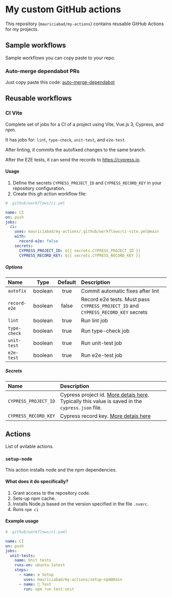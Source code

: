 # My custom GitHub actions

This repository (`mauriciabad/my-actions`) contains reusable GitHub Actions for my projects.

## Sample workflows
Sample workflows you can copy paste to your repo.

### Auto-merge dependabot PRs
Just copy paste this code: [auto-merge-dependabot](https://github.com/mauriciabad/my-actions/blob/main/.github/workflows/auto-merge-dependabot.yml)

## Reusable workflows

### CI Vite
Complete set of jobs for a CI of a project using Vite, Vue.js 3, Cypress, and npm.

It has jobs for: `lint`, `type-check`, `unit-test`, and `e2e-test`.

After linting, it commits the autofixed changes to the same branch.

After the E2E tests, it can send the records to <https://cypress.io>.

#### Usage
1. Define the secrets `CYPRESS_PROJECT_ID` and `CYPRESS_RECORD_KEY` in your repository configuration.
2. Create this gh action workflow file:

```yml
# .github/workflows/ci.yml

name: CI
on: push
jobs:
  ci:
    uses: mauriciabad/my-actions/.github/workflows/ci-vite.yml@main
    with:
      record-e2e: false
    secrets:
      CYPRESS_PROJECT_ID: ${{ secrets.CYPRESS_PROJECT_ID }}
      CYPRESS_RECORD_KEY: ${{ secrets.CYPRESS_RECORD_KEY }}
```

##### Options
| Name | Type | Default | Description|
|:---|:---:|:----:|:---|
| `autofix` | boolean | true | Commit automatic fixes after lint |
| `record-e2e` | boolean | false | Record e2e tests. Must pass `CYPRESS_PROJECT_ID` and `CYPRESS_RECORD_KEY` secrets |
| `lint` | boolean | true | Run lint job |
| `type-check` | boolean | true | Run type-check job |
| `unit-test` | boolean | true | Run unit-test job |
| `e2e-test` | boolean | true | Run e2e-test job |
##### Secrets
| Name | Description|
|:---|:---|
| `CYPRESS_PROJECT_ID` | Cypress project id. [More detais here](https://docs.cypress.io/guides/cloud/projects#Project-ID). Typically this value is saved in the `cypress.json` file.  |
| `CYPRESS_RECORD_KEY` | Cypress record key. [More detais here](https://docs.cypress.io/guides/cloud/projects#Record-key) |

## Actions
List of avilable actions.

### `setup-node`
This action installs node and the npm dependencies.

#### What does it do specifically?
1. Grant access to the repository code.
1. Sets-up npm cache.
1. Installs Node.js based on the version specified in the file `.nvmrc`.
1. Runs `npm ci`

#### Example usage
```yaml
# .github/workflows/ci.yaml

name: CI
on: push
jobs:
  unit-tests:
    name: Unit tests
    runs-on: ubuntu-latest
    steps:
      - name: ⚙️ Setup
        uses: mauriciabad/my-actions/setup-npm@main
      - name: 🧪 Test
        run: npm run test:unit
```
